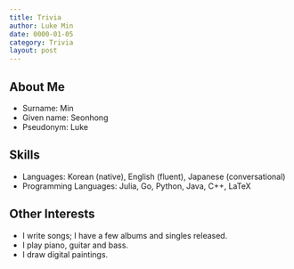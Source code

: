 ```yaml
---
title: Trivia
author: Luke Min
date: 0000-01-05
category: Trivia
layout: post
---
```


About Me
--------------------
+ Surname: Min
+ Given name: Seonhong
+ Pseudonym: Luke

Skills
--------------------
+ Languages: Korean (native), English (fluent), Japanese (conversational)
+ Programming Languages: Julia, Go, Python, Java, C++, LaTeX

Other Interests
--------------------
+ I write songs; I have a few albums and singles released.
+ I play piano, guitar and bass.
+ I draw digital paintings.